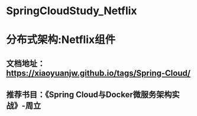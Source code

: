 # SpringCloudStudy_Netflix
# 分布式架构:Netflix组件
## 文档地址：https://xiaoyuanjw.github.io/tags/Spring-Cloud/
## 推荐书目：《Spring Cloud与Docker微服务架构实战》-周立
